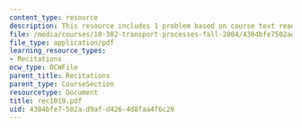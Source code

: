 ```yaml
---
content_type: resource
description: This resource includes 1 problem based on course text reading.
file: /media/courses/10-302-transport-processes-fall-2004/4304bfe7502ad9afd4264d8faa4f6c29_rec1019.pdf
file_type: application/pdf
learning_resource_types:
- Recitations
ocw_type: OCWFile
parent_title: Recitations
parent_type: CourseSection
resourcetype: Document
title: rec1019.pdf
uid: 4304bfe7-502a-d9af-d426-4d8faa4f6c29
---
```


